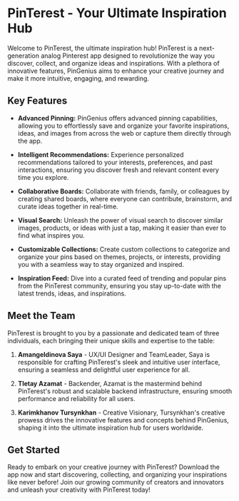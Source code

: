 # PinTerest - Your Ultimate Inspiration Hub

Welcome to PinTerest, the ultimate inspiration hub! PinTerest is a next-generation analog Pinterest app designed to revolutionize the way you discover, collect, and organize ideas and inspirations. With a plethora of innovative features, PinGenius aims to enhance your creative journey and make it more intuitive, engaging, and rewarding.

## Key Features

- **Advanced Pinning:** PinGenius offers advanced pinning capabilities, allowing you to effortlessly save and organize your favorite inspirations, ideas, and images from across the web or capture them directly through the app.

- **Intelligent Recommendations:** Experience personalized recommendations tailored to your interests, preferences, and past interactions, ensuring you discover fresh and relevant content every time you explore.

- **Collaborative Boards:** Collaborate with friends, family, or colleagues by creating shared boards, where everyone can contribute, brainstorm, and curate ideas together in real-time.

- **Visual Search:** Unleash the power of visual search to discover similar images, products, or ideas with just a tap, making it easier than ever to find what inspires you.

- **Customizable Collections:** Create custom collections to categorize and organize your pins based on themes, projects, or interests, providing you with a seamless way to stay organized and inspired.

- **Inspiration Feed:** Dive into a curated feed of trending and popular pins from the PinTerest community, ensuring you stay up-to-date with the latest trends, ideas, and inspirations.

## Meet the Team

PinTerest is brought to you by a passionate and dedicated team of three individuals, each bringing their unique skills and expertise to the table:

1. **Amangeldinova Saya** - UX/UI Designer and TeamLeader, Saya is responsible for crafting PinTerest's sleek and intuitive user interface, ensuring a seamless and delightful user experience for all.

2. **Tletay Azamat** - Backender, Azamat is the mastermind behind PinTerest's robust and scalable backend infrastructure, ensuring smooth performance and reliability for all users.

3. **Karimkhanov Tursynkhan** - Creative Visionary, Tursynkhan's creative prowess drives the innovative features and concepts behind PinGenius, shaping it into the ultimate inspiration hub for users worldwide.

## Get Started

Ready to embark on your creative journey with PinTerest? Download the app now and start discovering, collecting, and organizing your inspirations like never before! Join our growing community of creators and innovators and unleash your creativity with PinTerest today!
